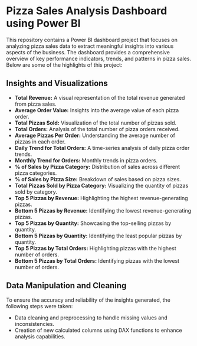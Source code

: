 # Pizza Sales Analysis Dashboard using Power BI

This repository contains a Power BI dashboard project that focuses on analyzing pizza sales data to extract meaningful insights into various aspects of the business. The dashboard provides a comprehensive overview of key performance indicators, trends, and patterns in pizza sales. Below are some of the highlights of this project:

## Insights and Visualizations

- **Total Revenue:** A visual representation of the total revenue generated from pizza sales.
- **Average Order Value:** Insights into the average value of each pizza order.
- **Total Pizzas Sold:** Visualization of the total number of pizzas sold.
- **Total Orders:** Analysis of the total number of pizza orders received.
- **Average Pizzas Per Order:** Understanding the average number of pizzas in each order.
- **Daily Trend for Total Orders:** A time-series analysis of daily pizza order trends.
- **Monthly Trend for Orders:** Monthly trends in pizza orders.
- **% of Sales by Pizza Category:** Distribution of sales across different pizza categories.
- **% of Sales by Pizza Size:** Breakdown of sales based on pizza sizes.
- **Total Pizzas Sold by Pizza Category:** Visualizing the quantity of pizzas sold by category.
- **Top 5 Pizzas by Revenue:** Highlighting the highest revenue-generating pizzas.
- **Bottom 5 Pizzas by Revenue:** Identifying the lowest revenue-generating pizzas.
- **Top 5 Pizzas by Quantity:** Showcasing the top-selling pizzas by quantity.
- **Bottom 5 Pizzas by Quantity:** Identifying the least popular pizzas by quantity.
- **Top 5 Pizzas by Total Orders:** Highlighting pizzas with the highest number of orders.
- **Bottom 5 Pizzas by Total Orders:** Identifying pizzas with the lowest number of orders.

## Data Manipulation and Cleaning

To ensure the accuracy and reliability of the insights generated, the following steps were taken:

- Data cleaning and preprocessing to handle missing values and inconsistencies.
- Creation of new calculated columns using DAX functions to enhance analysis capabilities.
